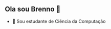 ## Ola sou Brenno 👋
- 🔭 Sou estudante de Ciência da Computação
<!--
**Brenn01007/Brenn01007** is a ✨ _special_ ✨ repository because its `README.md` (this file) appears on your GitHub profile.

Here are some ideas to get you started:


-->
